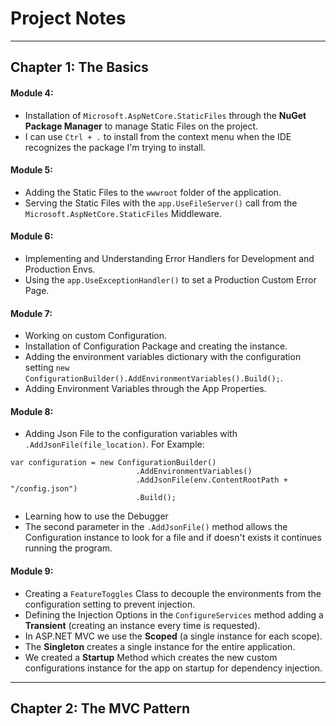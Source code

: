 # Project Notes
---------------------

## Chapter 1: The Basics
#### Module 4:
* Installation of `Microsoft.AspNetCore.StaticFiles` through the **NuGet Package Manager** to manage Static Files on the project.
* I can use `Ctrl + .` to install from the context menu when the IDE recognizes the package I'm trying to install.

#### Module 5:
* Adding the Static Files to the `wwwroot` folder of the application.
* Serving the Static Files with the `app.UseFileServer()` call from the `Microsoft.AspNetCore.StaticFiles` Middleware.

#### Module 6:
* Implementing and Understanding Error Handlers for Development and Production Envs.
* Using the `app.UseExceptionHandler()` to set a Production Custom Error Page.

#### Module 7:
* Working on custom Configuration.
* Installation of Configuration Package and creating the instance.
* Adding the environment variables dictionary with the configuration setting `new ConfigurationBuilder().AddEnvironmentVariables().Build();`.
* Adding Environment Variables through the App Properties.

#### Module 8:
* Adding Json File to the configuration variables with `.AddJsonFile(file_location)`. For Example:
```
var configuration = new ConfigurationBuilder()
							.AddEnvironmentVariables()
							.AddJsonFile(env.ContentRootPath + "/config.json")
							.Build();
```
* Learning how to use the Debugger
* The second parameter in the `.AddJsonFile()` method allows the Configuration instance to look for a file and if doesn't exists it continues running the program.

#### Module 9:
* Creating a `FeatureToggles` Class to decouple the environments from the configuration setting to prevent injection.
* Defining the Injection Options in the `ConfigureServices` method adding a **Transient** (creating an instance every time is requested).
* In ASP.NET MVC we use the **Scoped** (a single instance for each scope).
* The **Singleton** creates a single instance for the entire application.
* We created a **Startup** Method which creates the new custom configurations instance for the app on startup for dependency injection.

---------------------
## Chapter 2: The MVC Pattern
